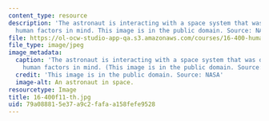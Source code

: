 ```yaml
---
content_type: resource
description: 'The astronaut is interacting with a space system that was designed with
  human factors in mind. This image is in the public domain. Source: NASA'
file: https://ol-ocw-studio-app-qa.s3.amazonaws.com/courses/16-400-human-factors-engineering-fall-2011/79a088815e37a9c2fafaa158fefe9528_16-400f11-th.jpg
file_type: image/jpeg
image_metadata:
  caption: 'The astronaut is interacting with a space system that was designed with
    human factors in mind. (This image is in the public domain. Source: NASA)'
  credit: 'This image is in the public domain. Source: NASA'
  image-alt: An astronaut in space.
resourcetype: Image
title: 16-400f11-th.jpg
uid: 79a08881-5e37-a9c2-fafa-a158fefe9528
---
```

